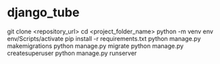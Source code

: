 ﻿# django_tube
git clone <repository_url>
cd <project_folder_name>
python -m venv env
env/Scripts/activate
pip install -r requirements.txt
python manage.py makemigrations <name of app>
python manage.py migrate
python manage.py createsuperuser
python manage.py runserver
